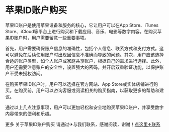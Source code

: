 # 苹果ID账户购买

苹果ID账户是使用苹果设备和服务的核心，它让用户可以在App Store、iTunes Store、iCloud等平台上进行购买和下载应用、音乐、电影等数字内容。在购买苹果ID账户时，用户需要留意一些重要事项。

首先，用户需要确保账户信息的准确性，包括个人信息、联系方式和支付方式。这可以避免在后续使用账户时出现因信息不准确而导致的问题。其次，用户应该选择合适的账户类型，如个人账户或家庭共享账户，根据自己的需求进行选择。此外，用户还需要注意账户的安全性，设置强大的密码，并开启双重验证功能，以保护账户不受未授权访问。

在购买苹果ID账户时，用户可以选择在官方网站、App Store或实体店铺进行购买。在购买前，用户可以咨询客服或阅读相关的购买指南，以获取更多的帮助和建议。

通过以上几点注意事项，用户可以更加轻松和安全地购买苹果ID账户，并享受数字内容带来的便利和乐趣。

更多 关于苹果ID账户购买 请通过✈与我们联系，感谢阅读，谢谢！[点这里✈联系](https://a.k02.cc)